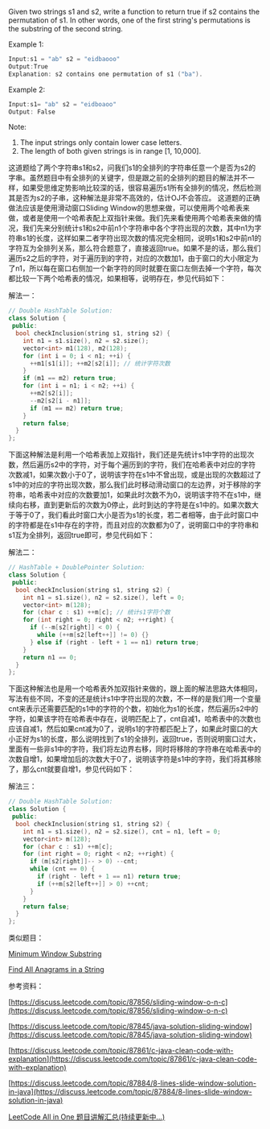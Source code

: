 Given two strings s1 and s2, write a function to return true if s2 contains the permutation of s1. In other words, one of the first string's permutations is the substring of the second string.

Example 1:

```cpp
Input:s1 = "ab" s2 = "eidbaooo"
Output:True
Explanation: s2 contains one permutation of s1 ("ba").
```

Example 2:

```cpp
Input:s1= "ab" s2 = "eidboaoo"
Output: False
```

Note:

1. The input strings only contain lower case letters.
1. The length of both given strings is in range \[1, 10,000\].

这道题给了两个字符串s1和s2，问我们s1的全排列的字符串任意一个是否为s2的字串。虽然题目中有全排列的关键字，但是跟之前的全排列的题目的解法并不一样，如果受思维定势影响比较深的话，很容易遍历s1所有全排列的情况，然后检测其是否为s2的子串，这种解法是非常不高效的，估计OJ不会答应。 这道题的正确做法应该是使用滑动窗口Sliding Window的思想来做，可以使用两个哈希表来做，或者是使用一个哈希表配上双指针来做。我们先来看使用两个哈希表来做的情况，我们先来分别统计s1和s2中前n1个字符串中各个字符出现的次数，其中n1为字符串s1的长度，这样如果二者字符出现次数的情况完全相同，说明s1和s2中前n1的字符互为全排列关系，那么符合题意了，直接返回true。如果不是的话，那么我们遍历s2之后的字符，对于遍历到的字符，对应的次数加1，由于窗口的大小限定为了n1，所以每在窗口右侧加一个新字符的同时就要在窗口左侧去掉一个字符，每次都比较一下两个哈希表的情况，如果相等，说明存在，参见代码如下：

解法一：

```cpp
// Double HashTable Solution:
class Solution {
 public:
  bool checkInclusion(string s1, string s2) {
    int n1 = s1.size(), n2 = s2.size();
    vector<int> m1(128), m2(128);
    for (int i = 0; i < n1; ++i) {
      ++m1[s1[i]]; ++m2[s2[i]]; // 统计字符次数
    }
    if (m1 == m2) return true;
    for (int i = n1; i < n2; ++i) {
      ++m2[s2[i]];
      --m2[s2[i - n1]];
      if (m1 == m2) return true;
    }
    return false;
  }
};
```

下面这种解法是利用一个哈希表加上双指针，我们还是先统计s1中字符的出现次数，然后遍历s2中的字符，对于每个遍历到的字符，我们在哈希表中对应的字符次数减1，如果次数小于0了，说明该字符在s1中不曾出现，或是出现的次数超过了s1中的对应的字符出现次数，那么我们此时移动滑动窗口的左边界，对于移除的字符串，哈希表中对应的次数要加1，如果此时次数不为0，说明该字符不在s1中，继续向右移，直到更新后的次数为0停止，此时到达的字符是在s1中的。如果次数大于等于0了，我们看此时窗口大小是否为s1的长度，若二者相等，由于此时窗口中的字符都是在s1中存在的字符，而且对应的次数都为0了，说明窗口中的字符串和s1互为全排列，返回true即可，参见代码如下：

解法二：

```cpp
// HashTable + DoublePointer Solution:
class Solution {
 public:
  bool checkInclusion(string s1, string s2) {
    int n1 = s1.size(), n2 = s2.size(), left = 0;
    vector<int> m(128);
    for (char c : s1) ++m[c]; // 统计s1字符个数
    for (int right = 0; right < n2; ++right) {
      if (--m[s2[right]] < 0) {
        while (++m[s2[left++]] != 0) {}
      } else if (right - left + 1 == n1) return true;
    }
    return n1 == 0;
  }
};
```

下面这种解法也是用一个哈希表外加双指针来做的，跟上面的解法思路大体相同，写法有些不同，不变的还是统计s1中字符出现的次数，不一样的是我们用一个变量cnt来表示还需要匹配的s1中的字符的个数，初始化为s1的长度，然后遍历s2中的字符，如果该字符在哈希表中存在，说明匹配上了，cnt自减1，哈希表中的次数也应该自减1，然后如果cnt减为0了，说明s1的字符都匹配上了，如果此时窗口的大小正好为s1的长度，那么说明找到了s1的全排列，返回true，否则说明窗口过大，里面有一些非s1中的字符，我们将左边界右移，同时将移除的字符串在哈希表中的次数自增1，如果增加后的次数大于0了，说明该字符是s1中的字符，我们将其移除了，那么cnt就要自增1，参见代码如下：

解法三：

```cpp
// Double HashTable Solution:
class Solution {
 public:
  bool checkInclusion(string s1, string s2) {
    int n1 = s1.size(), n2 = s2.size(), cnt = n1, left = 0;
    vector<int> m(128);
    for (char c : s1) ++m[c];
    for (int right = 0; right < n2; ++right) {
      if (m[s2[right]]-- > 0) --cnt;
      while (cnt == 0) {
        if (right - left + 1 == n1) return true;
        if (++m[s2[left++]] > 0) ++cnt;
      }
    }
    return false;
  }
};
```

类似题目：

[Minimum Window Substring](http://www.cnblogs.com/grandyang/p/4340948.html)

[Find All Anagrams in a String](http://www.cnblogs.com/grandyang/p/6014408.html)

参考资料：

[https://discuss.leetcode.com/topic/87856/sliding-window-o-n-c](https://discuss.leetcode.com/topic/87856/sliding-window-o-n-c)

[https://discuss.leetcode.com/topic/87845/java-solution-sliding-window](https://discuss.leetcode.com/topic/87845/java-solution-sliding-window)

[https://discuss.leetcode.com/topic/87861/c-java-clean-code-with-explanation](https://discuss.leetcode.com/topic/87861/c-java-clean-code-with-explanation)

[https://discuss.leetcode.com/topic/87884/8-lines-slide-window-solution-in-java](https://discuss.leetcode.com/topic/87884/8-lines-slide-window-solution-in-java)

[LeetCode All in One 题目讲解汇总(持续更新中...)](http://www.cnblogs.com/grandyang/p/4606334.html)
